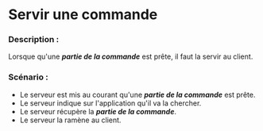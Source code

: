 # Servir une commande

### Description :

Lorsque qu'une ***partie de la commande*** est prête, il faut la servir au client.

### Scénario :

- Le serveur est mis au courant qu'une ***partie de la commande*** est prête.
- Le serveur indique sur l'application qu'il va la chercher.
- Le serveur récupère la ***partie de la commande***.
- Le serveur la ramène au client.
